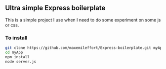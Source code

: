 ## Ultra simple Express boilerplate

This is a simple project I use when I need to do some experiment on some js or css.

### To install

```bash
git clone https://github.com/maxemileffort/Express-boilerplate.git myApp
cd myApp
npm install
node server.js
```
